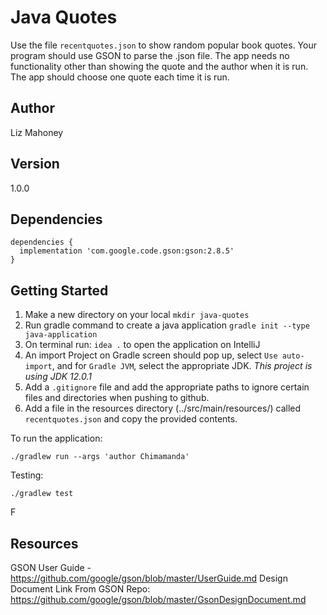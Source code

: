 # Java Quotes

Use the file `recentquotes.json` to show random popular book quotes. Your program should use GSON to parse the .json 
file. The app needs no functionality other than showing the quote and the author when it is run. 
The app should choose one quote each time it is run.

## Author
Liz Mahoney

## Version 
1.0.0

## Dependencies

```
dependencies {
  implementation 'com.google.code.gson:gson:2.8.5'
}
```

## Getting Started 

1. Make a new directory on your local `mkdir java-quotes`
2. Run gradle command to create a java application `gradle init --type java-application`
3. On terminal run: `idea .` to open the application on IntelliJ
4. An import Project on Gradle screen should pop up, select `Use auto-import`, and for `Gradle JVM`, select the appropriate JDK. *This project is using JDK 12.0.1*
5. Add a `.gitignore` file and add the appropriate paths to ignore certain files and directories when pushing to github.
6. Add a file in the resources directory (../src/main/resources/) called `recentquotes.json` and copy the provided contents.

To run the application:

`./gradlew run --args 'author Chimamanda'`

Testing:

`./gradlew test`

F

## Resources

GSON User Guide - https://github.com/google/gson/blob/master/UserGuide.md
Design Document Link From GSON Repo: https://github.com/google/gson/blob/master/GsonDesignDocument.md
